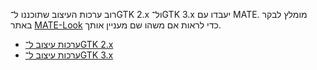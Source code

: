 <!--
.. link:
.. description:
.. tags: ערכות עיצוב
.. date: 2014-02-24 17:32:07
.. title: ערכות עיצוב
.. slug: ערכות
-->

רוב ערכות העיצוב שתוכננו ל־GTK 2.x ול־GTK 3.x יעבדו עם MATE. מומלץ לבקר באתר
[MATE-Look](https://mate-look.org) כדי לראות אם משהו שם מעניין אותך.

  * [ערכות עיצוב ל־GTK 2.x](https://www.mate-look.org/browse/cat/136)
  * [ערכות עיצוב ל־GTK 3.x](https://www.mate-look.org/browse/cat/135)



